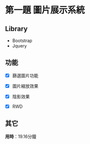 # 第一題 圖片展示系統

## Library
- Bootstrap
- Jquery

## 功能
- [x] 篩選圖片功能
- [x] 圖片縮放效果
- [x] 陰影效果
- [x] RWD


## 其它

**用時**：19.16分鐘